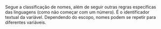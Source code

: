 Segue a classificação de nomes, além de seguir outras regras específicas das linguagens (como não começar com um número).
É o identificador textual da variável.
Dependendo do escopo, nomes podem se repetir para diferentes variáveis.